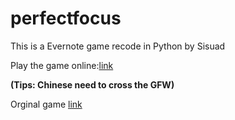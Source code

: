 perfectfocus
============

This is a Evernote game recode in Python by Sisuad

Play the game online:[link](http://www.codeskulptor.org/#user38_zcvZ1mbVlu_2.py)

**(Tips: Chinese need to cross the GFW)**

Orginal game [link](http://t.cn/Rz3aLtt)


